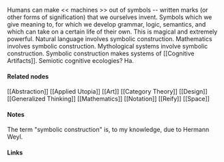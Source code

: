 ---
---


Humans can make << machines >> out of symbols -- written marks (or other forms of signification) that we ourselves invent. Symbols which we give meaning to, for which we develop grammar, logic, semantics, and which can take on a certain life of their own. This is magical and extremely powerful. Natural language involves symbolic construction. Mathematics involves symbolic construction. Mythological systems involve symbolic construction. Symbolic construction makes systems of [[Cognitive Artifacts]]. Semiotic cognitive ecologies? Ha. 


#### Related nodes

[[Abstraction]]
[[Applied Utopia]]
[[Art]]
[[Category Theory]]
[[Design]]
[[Generalized Thinking]]
[[Mathematics]]
[[Notation]]
[[Reify]]
[[Space]]




#### Notes

The term "symbolic construction" is, to my knowledge, due to Hermann Weyl. 


#### Links
